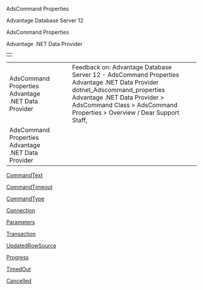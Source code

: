 AdsCommand Properties




Advantage Database Server 12  

AdsCommand Properties

Advantage .NET Data Provider

|  |
| --- |
|  |

|  |  |  |  |  |
| --- | --- | --- | --- | --- |
| AdsCommand Properties  Advantage .NET Data Provider |  |  | Feedback on: Advantage Database Server 12 - AdsCommand Properties Advantage .NET Data Provider dotnet\_Adscommand\_properties Advantage .NET Data Provider > AdsCommand Class > AdsCommand Properties > Overview / Dear Support Staff, |  |
| AdsCommand Properties  Advantage .NET Data Provider |  |  |  |  |

[CommandText](dotnet_adscommand_commandtext.htm)

[CommandTimeout](dotnet_adscommand_commandtimeout.htm)

[CommandType](dotnet_adscommand_commandtype.htm)

[Connection](dotnet_adscommand_connection.htm)

[Parameters](dotnet_adscommand_parameters.htm)

[Transaction](dotnet_adscommand_transaction.htm)

[UpdatedRowSource](dotnet_adscommand_updatedrowsource.htm)

[Progress](dotnet_adscommand_progress.htm)

[TimedOut](dotnet_adscommand_timedout.htm)

[Cancelled](dotnet_adscommand_cancelled.htm)